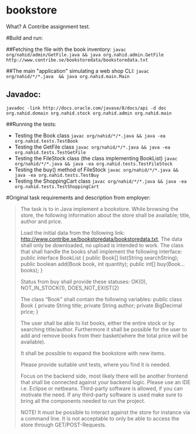 # bookstore
What? A Contribe assignment test.

#Build and run:

##Fetching the file with the book inventory:
`javac org/nahid/admin/GetFile.java && java org.nahid.admin.GetFile http://www.contribe.se/bookstoredata/bookstoredata.txt`

##The main "application" simulating a web shop CLI:
`javac org/nahid/*/*.java  && java org.nahid.main.Main`

## Javadoc:
`javadoc -link http://docs.oracle.com/javase/8/docs/api -d doc org.nahid.domain org.nahid.stock org.nahid.admin org.nahid.main`

##Running the tests:
* Testing the Book class `javac org/nahid/*/*.java && java -ea org.nahid.tests.TestBook`
* Testing the GetFile class `javac org/nahid/*/*.java && java -ea org.nahid.tests.TestGetFile`
* Testing the FileStock class (the class implementing BookList) `javac org/nahid/*/*.java && java -ea org.nahid.tests.TestFileStock`
* Testing the buy() method of FileStock `javac org/nahid/*/*.java && java -ea org.nahid.tests.TestBuy`
* Testing the ShoppingCart class `javac org/nahid/*/*.java && java -ea org.nahid.tests.TestShoppingCart`

#Original task requirements and description from employer:

>The task is to in Java implement a bookstore. While browsing the store, the following information about the store shall be available; title, author and price.
>
>Load the initial data from the following link:
>http://www.contribe.se/bookstoredata/bookstoredata.txt,
>The data shall only be downloaded, no upload is intended to work.
>The class that shall handle the books shall implement the following interface:
>public interface BookList {
>   public Book[] list(String searchString);
>      public boolean add(Book book, int quantity);
>         public int[] buy(Book... books);
>	 }
>
>Status from buy shall provide these statuses:
>OK(0),
>NOT_IN_STOCK(1),
>DOES_NOT_EXIST(2)
>
>The class “Book” shall contain the following variables:
>public class Book {
>   private String title;
>   private String author;
>   private BigDecimal price;
>}
>
>
>The user shall be able to list books, either the entire stock or by searching title/author.
>Furthermore it shall be possible for the user to add and remove books from their basket(where the total price will be available).
>
>It shall be possible to expand the bookstore with new items.
>
>Please provide suitable unit tests, where you find it is needed.
>
>Focus on the backend side, most likely there will be another frontend that shall be connected against your backend logic. Please use an IDE i.e. Eclipse or netbeans.
>Third-party software is allowed, if you can motivate the need. If any third-party software is used make sure to bring all the components needed to run the project.
>
>NOTE! It must be possible to interact against the store for instance via a command line. It is not acceptable to only be able to access the store through GET/POST-Requests.
